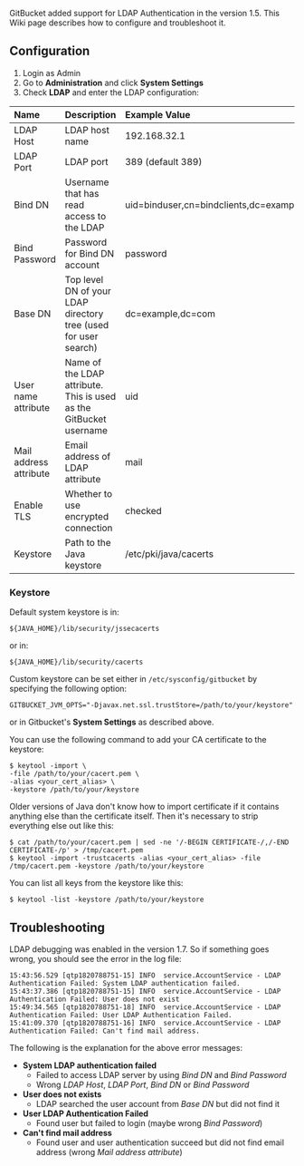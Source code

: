 GitBucket added support for LDAP Authentication in the version 1.5. 
This Wiki page describes how to configure and troubleshoot it.

## Configuration

1. Login as Admin
2. Go to **Administration** and click **System Settings**
3. Check **LDAP** and enter the LDAP configuration:

| Name | Description | Example Value |
|:-----|:------------|:--------------|
| LDAP Host | LDAP host name | 192.168.32.1 |
| LDAP Port | LDAP port | 389 (default 389) |
| Bind DN | Username that has read access to the LDAP | uid=binduser,cn=bindclients,dc=example,dc=com |
| Bind Password | Password for Bind DN account | password |
| Base DN | Top level DN of your LDAP directory tree (used for user search) | dc=example,dc=com |
| User name attribute | Name of the LDAP attribute. This is used as the GitBucket username | uid |
| Mail address attribute | Email address of LDAP attribute | mail |
| Enable TLS | Whether to use encrypted connection | checked |
| Keystore | Path to the Java keystore | /etc/pki/java/cacerts |


### Keystore

Default system keystore is in:

```
${JAVA_HOME}/lib/security/jssecacerts
```

or in:

```
${JAVA_HOME}/lib/security/cacerts
```

Custom keystore can be set either in `/etc/sysconfig/gitbucket` by
specifying the following option:

```
GITBUCKET_JVM_OPTS="-Djavax.net.ssl.trustStore=/path/to/your/keystore"
```

or in Gitbucket's **System Settings** as described above.

You can use the following command to add your CA certificate to the
keystore:

```
$ keytool -import \
-file /path/to/your/cacert.pem \
-alias <your_cert_alias> \
-keystore /path/to/your/keystore
```

Older versions of Java don't know how to import certificate if it
contains anything else than the certificate itself. Then it's necessary 
to strip everything else out like this:

```
$ cat /path/to/your/cacert.pem | sed -ne '/-BEGIN CERTIFICATE-/,/-END CERTIFICATE-/p' > /tmp/cacert.pem
$ keytool -import -trustcacerts -alias <your_cert_alias> -file /tmp/cacert.pem -keystore /path/to/your/keystore
```

You can list all keys from the keystore like this:

```
$ keytool -list -keystore /path/to/your/keystore
```


## Troubleshooting

LDAP debugging was enabled in the version 1.7. So if something goes 
wrong, you should see the error in the log file:

```
15:43:56.529 [qtp1820788751-15] INFO  service.AccountService - LDAP Authentication Failed: System LDAP authentication failed.
15:43:37.386 [qtp1820788751-15] INFO  service.AccountService - LDAP Authentication Failed: User does not exist
15:49:34.565 [qtp1820788751-18] INFO  service.AccountService - LDAP Authentication Failed: User LDAP Authentication Failed.
15:41:09.370 [qtp1820788751-16] INFO  service.AccountService - LDAP Authentication Failed: Can't find mail address.
```

The following is the explanation for the above error messages:

* **System LDAP authentication failed**
    * Failed to access LDAP server by using _Bind DN_ and _Bind Password_
    * Wrong _LDAP Host_, _LDAP Port_, _Bind DN_ or _Bind Password_
* **User does not exists**
    * LDAP searched the user account from _Base DN_ but did not find it
* **User LDAP Authentication Failed**
    * Found user but failed to login (maybe wrong _Bind Password_)
* **Can't find mail address**
    * Found user and user authentication succeed but did not find email address (wrong _Mail address attribute_)
